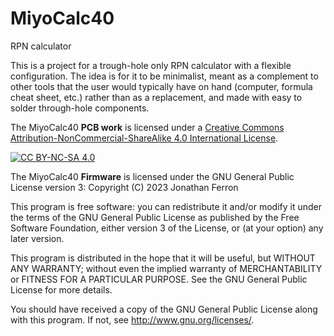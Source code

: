 # MiyoCalc40
 RPN calculator

This is a project for a trough-hole only RPN calculator with a flexible configuration. The idea is for it to be minimalist, meant as a complement to other tools that the 
user would typically have on hand (computer, formula cheat sheet, etc.) rather than as a replacement, and made with easy to solder through-hole components.

The MiyoCalc40 **PCB work** is licensed under a
[Creative Commons Attribution-NonCommercial-ShareAlike 4.0 International License][cc-by-nc-sa].

[![CC BY-NC-SA 4.0][cc-by-nc-sa-image]][cc-by-nc-sa]

[cc-by-nc-sa]: http://creativecommons.org/licenses/by-nc-sa/4.0/
[cc-by-nc-sa-image]: https://licensebuttons.net/l/by-nc-sa/4.0/88x31.png
[cc-by-nc-sa-shield]: https://img.shields.io/badge/License-CC%20BY--NC--SA%204.0-lightgrey.svg

The MiyoCalc40 **Firmware** is licensed under the GNU General Public License version 3:
Copyright (C) 2023 Jonathan Ferron

This program is free software: you can redistribute it and/or modify
it under the terms of the GNU General Public License as published by
the Free Software Foundation, either version 3 of the License, or (at your option) any later version.

This program is distributed in the hope that it will be useful,
but WITHOUT ANY WARRANTY; without even the implied warranty of
MERCHANTABILITY or FITNESS FOR A PARTICULAR PURPOSE.  See the
GNU General Public License for more details.

You should have received a copy of the GNU General Public License
along with this program.  If not, see <http://www.gnu.org/licenses/>.
